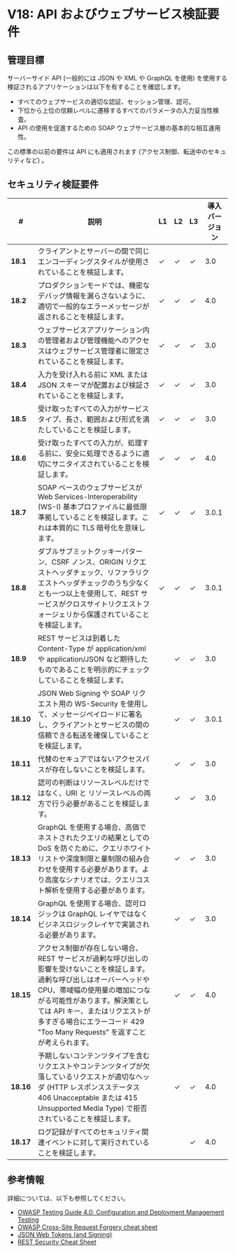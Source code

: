 # V18: API およびウェブサービス検証要件

## 管理目標

サーバーサイド API (一般的には JSON や XML や GraphQL を使用) を使用する検証されるアプリケーションは以下を有することを確認します。

* すべてのウェブサービスの適切な認証、セッション管理、認可。
* 下位から上位の信頼レベルに遷移するすべてのパラメータの入力妥当性検査。
* API の使用を促進するための SOAP ウェブサービス層の基本的な相互運用性。

この標準の以前の要件は API にも適用されます (アクセス制御、転送中のセキュリティなど) 。

## セキュリティ検証要件

| # | 説明 | L1 | L2 | L3 | 導入バージョン |
| --- | --- | --- | --- | -- | -- |
| **18.1** | クライアントとサーバーの間で同じエンコーディングスタイルが使用されていることを検証します。 | ✓ | ✓ | ✓ | 3.0 |
| **18.2** | プロダクションモードでは、機密なデバッグ情報を漏らさないように、適切で一般的なエラーメッセージが返されることを検証します。 | ✓ | ✓ | ✓ | 4.0 |
| **18.3** | ウェブサービスアプリケーション内の管理者および管理機能へのアクセスはウェブサービス管理者に限定されていることを検証します。 | ✓ | ✓ | ✓ | 3.0 |
| **18.4** | 入力を受け入れる前に XML または JSON スキーマが配置および検証されていることを検証します。 | ✓ | ✓ | ✓ | 3.0 |
| **18.5** | 受け取ったすべての入力がサービスタイプ、長さ、範囲および形式を満たしていることを検証します。 | ✓ | ✓ | ✓ | 3.0 |
| **18.6** | 受け取ったすべての入力が、処理する前に、安全に処理できるように適切にサニタイズされていることを検証します。 | ✓ | ✓ | ✓ | 4.0 |
| **18.7** | SOAP ベースのウェブサービスが Web Services-Interoperability (WS-I) 基本プロファイルに最低限準拠していることを検証します。これは本質的に TLS 暗号化を意味します。 | ✓ | ✓ | ✓ | 3.0.1 |
| **18.8** | ダブルサブミットクッキーパターン、CSRF ノンス、ORIGIN リクエストヘッダチェック、リファラリクエストヘッダチェックのうち少なくとも一つ以上を使用して、REST サービスがクロスサイトリクエストフォージェリから保護されていることを検証します。 | ✓ | ✓ | ✓ | 3.0.1 |
| **18.9** | REST サービスは到着した Content-Type が application/xml や application/JSON など期待したものであることを明示的にチェックしていることを検証します。 |  | ✓ | ✓ | 3.0 |
| **18.10** | JSON Web Signing や SOAP リクエスト用の WS-Security を使用して、メッセージペイロードに署名し、クライアントとサービスの間の信頼できる転送を確保していることを検証します。 |  | ✓ | ✓ | 3.0.1 |
| **18.11** | 代替のセキュアではないアクセスパスが存在しないことを検証します。 |  | ✓ | ✓ | 3.0 |
| **18.12** | 認可の判断はリソースレベルだけではなく、URI と リソースレベルの両方で行う必要があることを検証します。 |  | ✓ | ✓ | 3.0 |
| **18.13** | GraphQL を使用する場合、高価でネストされたクエリの結果としての DoS を防ぐために、クエリホワイトリストや深度制限と量制限の組み合わせを使用する必要があります。より高度なシナリオでは、クエリコスト解析を使用する必要があります。 |  | ✓ | ✓ | 3.0 |
| **18.14** | GraphQL を使用する場合、認可ロジックは GraphQL レイヤではなくビジネスロジックレイヤで実装される必要があります。 |  | ✓ | ✓ | 3.0 |
| **18.15** | アクセス制御が存在しない場合、REST サービスが過剰な呼び出しの影響を受けないことを検証します。過剰な呼び出しはオーバーヘッドや CPU、帯域幅の使用量の増加につながる可能性があります。解決策としては API キー、またはリクエストが多すぎる場合にエラーコード 429 "Too Many Requests" を返すことが考えられます。 |  | ✓ | ✓ | 4.0 |
| **18.16** | 予期しないコンテンツタイプを含むリクエストやコンテンツタイプが欠落しているリクエストが適切なヘッダ (HTTP レスポンスステータス 406 Unacceptable または 415 Unsupported Media Type) で拒否されていることを検証します。 |  | ✓ | ✓ | 4.0 |
| **18.17** | ログ記録がすべてのセキュリティ関連イベントに対して実行されていることを検証します。 |  |  | ✓ | 4.0 |


## 参考情報

詳細については、以下も参照してください。

* [OWASP Testing Guide 4.0: Configuration and Deployment Management Testing](https://www.owasp.org/index.php/Testing_for_configuration_management)
* [OWASP Cross-Site Request Forgery cheat sheet](https://www.owasp.org/index.php/Cross-Site_Request_Forgery_(CSRF)_Prevention_Cheat_Sheet)
* [JSON Web Tokens (and Signing)](https://jwt.io/)
* [REST Security Cheat Sheet](https://www.owasp.org/index.php/REST_Security_Cheat_Sheet)
